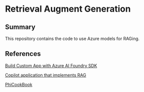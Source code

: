 # Retrieval Augment Generation

## Summary

This repository contains the code to use Azure models for RAGing.

## References

[Build Custom App with Azure AI Foundry SDK](https://learn.microsoft.com/en-gb/azure/ai-foundry/tutorials/copilot-sdk-create-resources?tabs=windows)

[Copilot application that implements RAG](https://github.com/Azure-Samples/rag-data-openai-python-promptflow/tree/main)

[PhiCookBook](https://github.com/microsoft/PhiCookBook/tree/main)